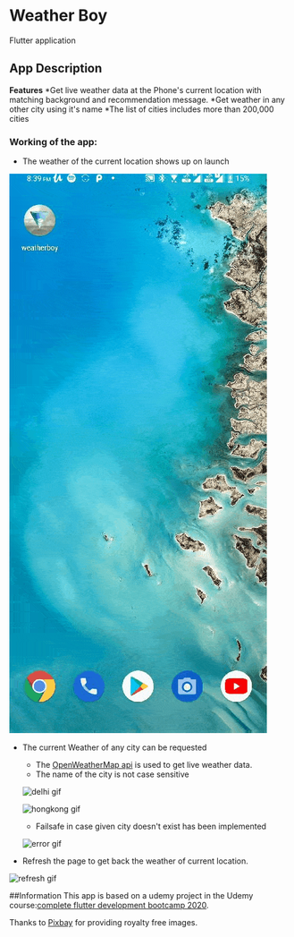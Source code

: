 # Weather Boy
Flutter application
## App Description
**Features**
*Get live weather data at the Phone's current location with matching background and recommendation message.
*Get weather in any other city using it's name
  *The list of cities includes more than 200,000 cities

### Working of the app:
* The weather of the current location shows up on launch

![opening gif](ReadmeFiles/open.gif)

* The current Weather of any city can be requested
  * The [OpenWeatherMap api](https://openweathermap.org/api "Go to Website") is used to get live weather data.
  * The name of the city is not case sensitive
  
  ![delhi gif](ReadmeFiles/toDelhi.gif)
  
  ![hongkong gif](ReadmeFiles/toHK.gif)
  
  * Failsafe in case given city doesn't exist has been implemented
  
  ![error gif](ReadmeFiles/error.gif)
  
* Refresh the page to get back the weather of current location.

![refresh gif](ReadmeFiles/refresh.gif)


##Information
This app is based on a udemy project in the Udemy course:[complete flutter development bootcamp 2020](https://www.udemy.com/course/flutter-bootcamp-with-dart/?utm_source=adwords&utm_medium=udemyads&utm_campaign=LongTail_la.EN_cc.INDIA&utm_content=deal4584&utm_term=_._ag_77882236463_._ad_433887110815_._kw__._de_c_._dm__._pl__._ti_dsa-1007766171312_._li_1007809_._pd__._&matchtype=b&gclid=EAIaIQobChMI_pTfvLms6QIVxNeWCh3YPAr-EAAYASAAEgJ8X_D_BwE "Go to course page").

Thanks to [Pixbay](https://pixabay.com/ "Go to Website") for providing royalty free images.

